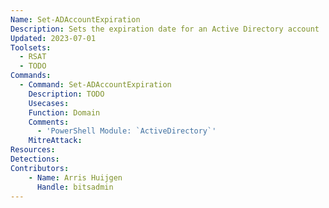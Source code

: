 ```yaml
---
Name: Set-ADAccountExpiration
Description: Sets the expiration date for an Active Directory account
Updated: 2023-07-01
Toolsets:
  - RSAT
  - TODO
Commands:
  - Command: Set-ADAccountExpiration
    Description: TODO
    Usecases:
    Function: Domain
    Comments:
      - 'PowerShell Module: `ActiveDirectory`'
    MitreAttack:
Resources:
Detections:
Contributors:
    - Name: Arris Huijgen
      Handle: bitsadmin
---
```

